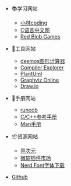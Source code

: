 <!-- _navbar.md -->

- 📚学习网站
    - [小林coding](https://xiaolincoding.com/ )
    - [C语言中文网](http://c.biancheng.net/)
    - [Red Blob Games](https://www.redblobgames.com/)

- 🔨工具网站
    - [desmos图形计算器](https://www.desmos.com/?lang=zh-CN)
    - [Compiler Explorer](https://godbolt.org/)
    - [PlantUml](https://plantuml.com/zh/)
    - [Graphviz Online](https://dreampuf.github.io/GraphvizOnline)
    - [Draw.io](https://draw.io/)

- 📖手册网站
    - [runoob](https://www.runoob.com/)
    - [C/C++参考手册](https://zh.cppreference.com/w/%E9%A6%96%E9%A1%B5)
    - [Man手册](http://man.openbsd.org/)

- 📦资源网站
    - [异次元](https://www.iplaysoft.com/)
    - [微软插件市场](https://marketplace.visualstudio.com/)
    - [Nerd Font字体下载](https://www.nerdfonts.com/font-downloads)

- [Github](https://github.com/domixcat/xnotes)